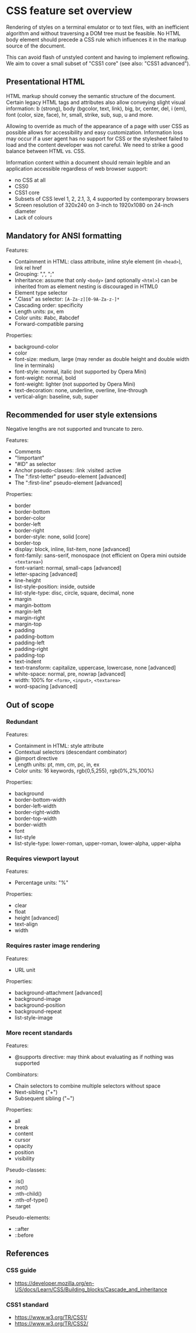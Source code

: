# CSS feature set overview

Rendering of styles on a terminal emulator or to text files, with an inefficient algorithm and without traversing a DOM tree must be feasible. No HTML body element should precede a CSS rule which influences it in the markup source of the document.

This can avoid flash of unstyled content and having to implement reflowing. We aim to cover a small subset of "CSS1 core" (see also: "CSS1 advanced").

## Presentational HTML

HTML markup should convey the semantic structure of the document. Certain legacy HTML tags and attributes also allow conveying slight visual information: b (strong), body (bgcolor, text, link), big, br, center, del, i (em), font (color, size, face), hr, small, strike, sub, sup, u and more.

Allowing to override as much of the appearance of a page with user CSS as possible allows for accessibility and easy customization. Information loss may occur if a user agent has no support for CSS or the stylesheet failed to load and the content developer was not careful. We need to strike a good balance between HTML vs. CSS.

Information content within a document should remain legible and an application accessible regardless of web browser support:

* no CSS at all
* CSS0
* CSS1 core
* Subsets of CSS level 1, 2, 2.1, 3, 4 supported by contemporary browsers
* Screen resolution of 320x240 on 3-inch to 1920x1080 on 24-inch diameter
* Lack of colours

## Mandatory for ANSI formatting

Features:

* Containment in HTML: class attribute, inline style element (in `<head>`), link rel href
* Grouping: ",", ";"
* Inheritance: assume that only `<body>` (and optionally `<html>`) can be inherited from as element nesting is discouraged in HTML0
* Element type selector
* ".Class" as selector: `[A-Za-z][0-9A-Za-z-]*`
* Cascading order: specificity
* Length units: px, em
* Color units: #abc, #abcdef
* Forward-compatible parsing

Properties:

* background-color
* color
* font-size: medium, large (may render as double height and double width line in terminals)
* font-style: normal, italic (not supported by Opera Mini)
* font-weight: normal, bold
* font-weight: lighter (not supported by Opera Mini)
* text-decoration: none, underline, overline, line-through
* vertical-align: baseline, sub, super

## Recommended for user style extensions

Negative lengths are not supported and truncate to zero.

Features:

* Comments
* "!important"
* "#ID" as selector
* Anchor pseudo-classes: :link :visited :active
* The ":first-letter" pseudo-element [advanced]
* The ":first-line" pseudo-element [advanced]

Properties:

* border
* border-bottom
* border-color
* border-left
* border-right
* border-style: none, solid [core]
* border-top
* display: block, inline, list-item, none [advanced]
* font-family: sans-serif, monospace (not efficient on Opera mini outside `<textarea>`)
* font-variant: normal, small-caps [advanced]
* letter-spacing [advanced]
* line-height
* list-style-position: inside, outside
* list-style-type: disc, circle, square, decimal, none
* margin
* margin-bottom
* margin-left
* margin-right
* margin-top
* padding
* padding-bottom
* padding-left
* padding-right
* padding-top
* text-indent
* text-transform: capitalize, uppercase, lowercase, none [advanced]
* white-space: normal, pre, nowrap [advanced]
* width: 100% for `<form>`, `<input>`, `<textarea>`
* word-spacing [advanced]

## Out of scope

### Redundant

Features:

* Containment in HTML: style attribute
* Contextual selectors (descendant combinator)
* @import directive
* Length units: pt, mm, cm, pc, in, ex
* Color units: 16 keywords, rgb(0,5,255), rgb(0%,2%,100%)

Properties:

* background
* border-bottom-width
* border-left-width
* border-right-width
* border-top-width
* border-width
* font
* list-style
* list-style-type: lower-roman, upper-roman, lower-alpha, upper-alpha

### Requires viewport layout

Features:

* Percentage units: "%"

Properties:

* clear
* float
* height [advanced]
* text-align
* width

### Requires raster image rendering

Features:

* URL unit

Properties:

* background-attachment [advanced]
* background-image
* background-position
* background-repeat
* list-style-image

### More recent standards

Features:

* @supports directive: may think about evaluating as if nothing was supported

Combinators:

* Chain selectors to combine multiple selectors without space
* Next-sibling ("+")
* Subsequent sibling ("~")

Properties:

* all
* break
* content
* cursor
* opacity
* position
* visibility

Pseudo-classes:

* :is()
* :not()
* :nth-child()
* :nth-of-type()
* :target

Pseudo-elements:

* ::after
* ::before

## References

### CSS guide

* https://developer.mozilla.org/en-US/docs/Learn/CSS/Building_blocks/Cascade_and_inheritance

### CSS1 standard

* https://www.w3.org/TR/CSS1/
* https://www.w3.org/TR/CSS2/
